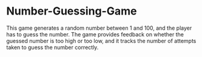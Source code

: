 # Number-Guessing-Game
This game generates a random number between 1 and 100, and the player has to guess the number. The game provides feedback on whether the guessed number is too high or too low, and it tracks the number of attempts taken to guess the number correctly.
